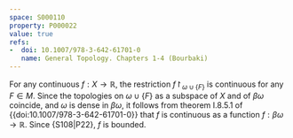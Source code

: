 ```yaml
---
space: S000110
property: P000022
value: true
refs:
-  doi: 10.1007/978-3-642-61701-0
   name: General Topology. Chapters 1-4 (Bourbaki)
---
```


For any continuous $f: X \to \mathbb{R}$, the restriction $f\restriction_{\omega\cup \{F\}}$ is continuous for any $F\in M$. Since the topologies on $\omega\cup \{F\}$ as a subspace of $X$ and of $\beta \omega$ coincide, and $\omega$ is dense in $\beta\omega$, it follows from theorem I.8.5.1 of {{doi:10.1007/978-3-642-61701-0}} that $f$ is continuous as a function $f:\beta\omega\to \mathbb{R}$. Since {S108|P22}, $f$ is bounded.
